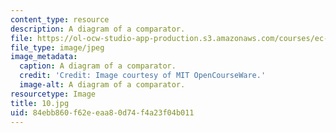 ```yaml
---
content_type: resource
description: A diagram of a comparator.
file: https://ol-ocw-studio-app-production.s3.amazonaws.com/courses/ec-s06-practical-electronics-fall-2004/84ebb860f62eeaa80d74f4a23f04b011_10.jpg
file_type: image/jpeg
image_metadata:
  caption: A diagram of a comparator.
  credit: 'Credit: Image courtesy of MIT OpenCourseWare.'
  image-alt: A diagram of a comparator.
resourcetype: Image
title: 10.jpg
uid: 84ebb860-f62e-eaa8-0d74-f4a23f04b011
---
```

